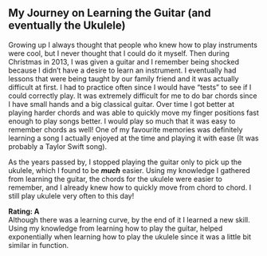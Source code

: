 ## My Journey on Learning the Guitar (and eventually the Ukulele)
Growing up I always thought that people who knew how to play instruments were cool, but I never thought that I could do it myself. Then during Christmas in 2013, I was given a guitar and I remember being shocked because I didn’t have a desire to learn an instrument. I eventually had lessons that were being taught by our family friend and it was actually difficult at first. I had to practice often since I would have “tests” to see if I could correctly play. It was extremely difficult for me to do bar chords since I have small hands and a big classical guitar. Over time I got better at playing harder chords and was able to quickly move my finger positions fast enough to play songs better. I would play so much that it was easy to remember chords as well! One of my favourite memories was definitely learning a song I actually enjoyed at the time and playing it with ease (It was probably a Taylor Swift song). 

As the years passed by, I stopped playing the guitar only to pick up the ukulele, which I found to be ***much*** easier. Using my knowledge I gathered from learning the guitar, the chords for the ukulele were easier to remember, and I already knew how to quickly move from chord to chord. I still play ukulele very often to this day!

**Rating: A** <br>
Although there was a learning curve, by the end of it I learned a new skill. Using my knowledge from learning how to play the guitar, helped exponentially when learning how to play the ukulele since it was a little bit similar in function.